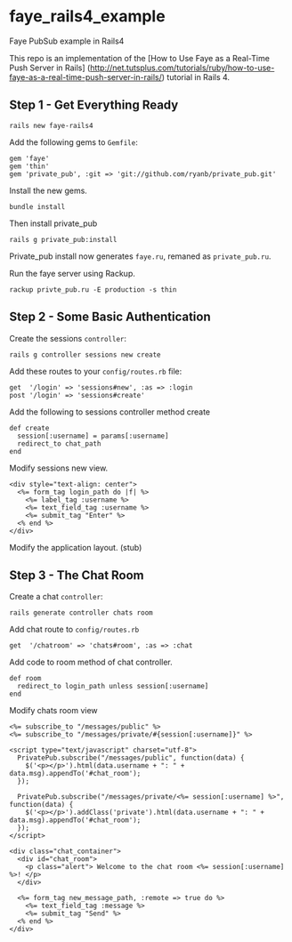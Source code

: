 faye_rails4_example
===================

Faye PubSub example in Rails4

This repo is an implementation of the 
[How to Use Faye as a Real-Time Push Server in Rails]
(http://net.tutsplus.com/tutorials/ruby/how-to-use-faye-as-a-real-time-push-server-in-rails/)
tutorial in Rails 4.

Step 1 - Get Everything Ready
-----------------------------

    rails new faye-rails4

Add the following gems to `Gemfile`:

    gem 'faye'
    gem 'thin'
    gem 'private_pub', :git => 'git://github.com/ryanb/private_pub.git'

Install the new gems.

    bundle install

Then install private_pub

    rails g private_pub:install

Private_pub install now generates `faye.ru`, remaned as `private_pub.ru`. 

Run the faye server using Rackup.

    rackup privte_pub.ru -E production -s thin

Step 2 - Some Basic Authentication
----------------------------------

Create the sessions `controller`:

    rails g controller sessions new create

Add these routes to your `config/routes.rb` file:

    get  '/login' => 'sessions#new', :as => :login
    post '/login' => 'sessions#create'

Add the following to sessions controller method create

    def create
      session[:username] = params[:username]
      redirect_to chat_path
    end

Modify sessions new view.

    <div style="text-align: center">
      <%= form_tag login_path do |f| %>
        <%= label_tag :username %>
        <%= text_field_tag :username %>
        <%= submit_tag "Enter" %>
      <% end %>
    </div>

Modify the application layout. (stub)

Step 3 - The Chat Room
----------------------

Create a chat `controller`:

    rails generate controller chats room

Add chat route to `config/routes.rb`

    get  '/chatroom' => 'chats#room', :as => :chat

Add code to room method of chat controller.

    def room
      redirect_to login_path unless session[:username]
    end

Modify chats room view

    <%= subscribe_to "/messages/public" %>
    <%= subscribe_to "/messages/private/#{session[:username]}" %>
      
    <script type="text/javascript" charset="utf-8">
      PrivatePub.subscribe("/messages/public", function(data) {
        $('<p></p>').html(data.username + ": " + data.msg).appendTo('#chat_room');
      });
      
      PrivatePub.subscribe("/messages/private/<%= session[:username] %>", function(data) {
        $('<p></p>').addClass('private').html(data.username + ": " + data.msg).appendTo('#chat_room');
      });
    </script>
      
    <div class="chat_container">
      <div id="chat_room">
        <p class="alert"> Welcome to the chat room <%= session[:username] %>! </p>
      </div>
      
      <%= form_tag new_message_path, :remote => true do %>
        <%= text_field_tag :message %>
        <%= submit_tag "Send" %>
      <% end %>
    </div>
